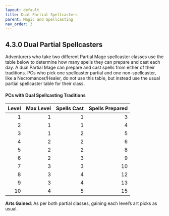 ```yaml
---
layout: default
title: Dual Partial Spellcasters
parent: Magic and Spellcasting
nav_order: 3
---
```


## 4.3.0 Dual Partial Spellcasters

Adventurers who take two different Partial Mage spellcaster classes use the table below to determine how many spells they can prepare and cast each day.
A dual Partial Mage can prepare and cast spells from either of their traditions.
PCs who pick one spellcaster partial and one non-spellcaster, like a Necromancer/Healer, do not use this table, but instead use the usual partial spellcaster table for their class.

#### PCs with Dual Spellcasting Traditions

| Level | Max Level | Spells Cast | Spells Prepared |
| ----: | --------: | ----------: | --------------: |
|     1 |         1 |           1 |               3 |
|     2 |         1 |           1 |               4 |
|     3 |         1 |           2 |               5 |
|     4 |         2 |           2 |               6 |
|     5 |         2 |           2 |               8 |
|     6 |         2 |           3 |               9 |
|     7 |         3 |           3 |              10 |
|     8 |         3 |           4 |              12 |
|     9 |         3 |           4 |              13 |
|    10 |         4 |           5 |              15 |

**Arts Gained**: As per both partial classes, gaining each level’s art picks as usual.
